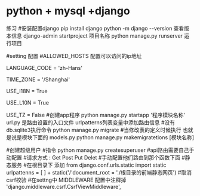 # python + mysql +django
练习
#安装配置django
pip  install django
python -m django --version 查看版本信息
django-admin startproject 项目名称
python manage.py runserver   运行项目

#setting 配置
#ALLOWED_HOSTS 配置可以访问的ip地址

LANGUAGE_CODE = 'zh-Hans'

TIME_ZONE = '/Shanghai'

USE_I18N = True

USE_L10N = True

USE_TZ = False
#创建app程序
python manage.py startapp '程序模块名称'
url.py 是路由设置的入口文件
urlpatterns列表变量中添加路由信息
#没有db.sqlite3执行命令
python manage.py migrate
#当修改表的定义时候执行 也就是说是模块下面的 models.py
python manage.py makemigratetions [模块名称]
  
#创建超级用户
#指令
python manage.py createsuperuser
#api路由需要自己手动配置
#请求方式 : Get Post Put Delet
#手动配置他们路由到那个函数下面 
#静态服务
#在根目录下 添加
from django.conf.urls.static import static
urlpattenns = [
] + static('/'document_root = './根目录的前端静态网页')
#取消csrf校验
#在settng中 MIDDLEWARE 配置中注释掉
'django.middleware.csrf.CsrfViewMiddleware',
